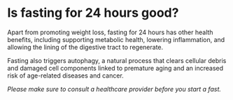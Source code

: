 # Is fasting for 24 hours good?

Apart from promoting weight loss, fasting for 24 hours has other health benefits, including supporting metabolic health, lowering inflammation, and allowing the lining of the digestive tract to regenerate. 

Fasting also triggers autophagy, a natural process that clears cellular debris and damaged cell components linked to premature aging and an increased risk of age-related diseases and cancer.  

*Please make sure to consult a healthcare provider before you start a fast.*